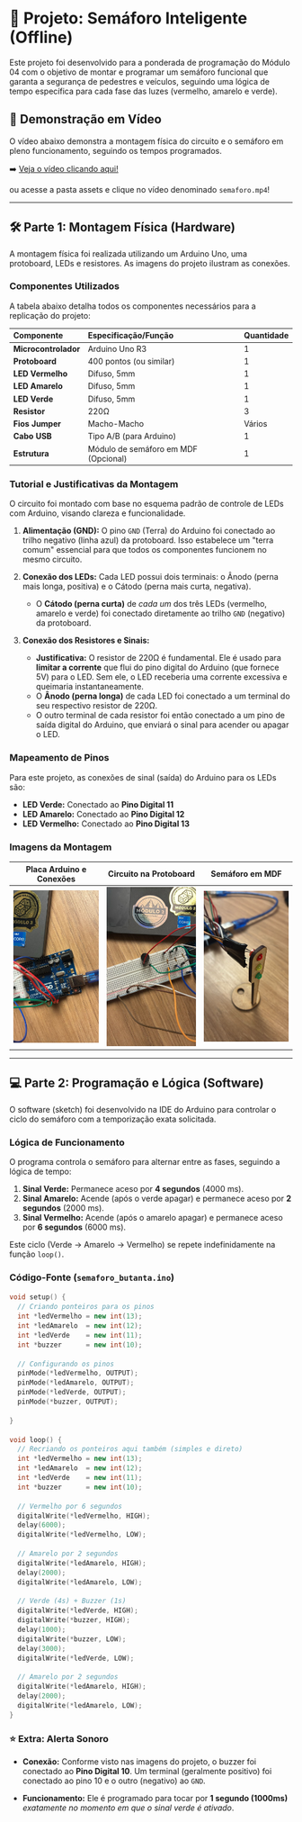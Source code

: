 # 🚦 Projeto: Semáforo Inteligente (Offline)

Este projeto foi desenvolvido para a ponderada de programação do Módulo 04 com o objetivo de montar e programar um semáforo funcional que garanta a segurança de pedestres e veículos, seguindo uma lógica de tempo específica para cada fase das luzes (vermelho, amarelo e verde).

## 🎥 Demonstração em Vídeo

O vídeo abaixo demonstra a montagem física do circuito e o semáforo em pleno funcionamento, seguindo os tempos programados.

➡️ [Veja o vídeo clicando aqui!](../../assets/semaforo.mp4)

ou acesse a pasta assets e clique no vídeo denominado `semaforo.mp4`!


---

## 🛠️ Parte 1: Montagem Física (Hardware)

A montagem física foi realizada utilizando um Arduino Uno, uma protoboard, LEDs e resistores. As imagens do projeto ilustram as conexões.

### Componentes Utilizados

A tabela abaixo detalha todos os componentes necessários para a replicação do projeto:

| Componente | Especificação/Função | Quantidade |
| :--- | :--- | :--- |
| **Microcontrolador** | Arduino Uno R3 | 1 |
| **Protoboard** | 400 pontos (ou similar) | 1 |
| **LED Vermelho** | Difuso, 5mm | 1 |
| **LED Amarelo** | Difuso, 5mm | 1 |
| **LED Verde** | Difuso, 5mm | 1 |
| **Resistor** | 220Ω | 3 |
| **Fios Jumper** | Macho-Macho | Vários |
| **Cabo USB** | Tipo A/B (para Arduino) | 1 |
| **Estrutura** | Módulo de semáforo em MDF (Opcional) | 1 |

### Tutorial e Justificativas da Montagem

O circuito foi montado com base no esquema padrão de controle de LEDs com Arduino, visando clareza e funcionalidade.

1.  **Alimentação (GND):** O pino `GND` (Terra) do Arduino foi conectado ao trilho negativo (linha azul) da protoboard. Isso estabelece um "terra comum" essencial para que todos os componentes funcionem no mesmo circuito.

2.  **Conexão dos LEDs:** Cada LED possui dois terminais: o Ânodo (perna mais longa, positiva) e o Cátodo (perna mais curta, negativa).
    * O **Cátodo (perna curta)** de *cada um* dos três LEDs (vermelho, amarelo e verde) foi conectado diretamente ao trilho `GND` (negativo) da protoboard.

3.  **Conexão dos Resistores e Sinais:**
    * **Justificativa:** O resistor de 220Ω é fundamental. Ele é usado para **limitar a corrente** que flui do pino digital do Arduino (que fornece 5V) para o LED. Sem ele, o LED receberia uma corrente excessiva e queimaria instantaneamente.
    * O **Ânodo (perna longa)** de cada LED foi conectado a um terminal do seu respectivo resistor de 220Ω.
    * O outro terminal de cada resistor foi então conectado a um pino de saída digital do Arduino, que enviará o sinal para acender ou apagar o LED.

### Mapeamento de Pinos

Para este projeto, as conexões de sinal (saída) do Arduino para os LEDs são:

* **LED Verde:** Conectado ao **Pino Digital 11**
* **LED Amarelo:** Conectado ao **Pino Digital 12**
* **LED Vermelho:** Conectado ao **Pino Digital 13**

### Imagens da Montagem

| Placa Arduino e Conexões | Circuito na Protoboard | Semáforo em MDF |
| :---: | :---: | :---: |
| <img src="../../assets/01.jpg"> | <img src="../../assets/02.jpg"> | <img src="../../assets/03.jpg"> |

---

## 💻 Parte 2: Programação e Lógica (Software)

O software (sketch) foi desenvolvido na IDE do Arduino para controlar o ciclo do semáforo com a temporização exata solicitada.

### Lógica de Funcionamento

O programa controla o semáforo para alternar entre as fases, seguindo a lógica de tempo:

1.  **Sinal Verde:** Permanece aceso por **4 segundos** (4000 ms).
2.  **Sinal Amarelo:** Acende (após o verde apagar) e permanece aceso por **2 segundos** (2000 ms).
3.  **Sinal Vermelho:** Acende (após o amarelo apagar) e permanece aceso por **6 segundos** (6000 ms).

Este ciclo (Verde → Amarelo → Vermelho) se repete indefinidamente na função `loop()`.

### Código-Fonte (`semaforo_butanta.ino`)

```cpp
void setup() {
  // Criando ponteiros para os pinos
  int *ledVermelho = new int(13);
  int *ledAmarelo  = new int(12);
  int *ledVerde    = new int(11);
  int *buzzer      = new int(10);

  // Configurando os pinos
  pinMode(*ledVermelho, OUTPUT);
  pinMode(*ledAmarelo, OUTPUT);
  pinMode(*ledVerde, OUTPUT);
  pinMode(*buzzer, OUTPUT);

}

void loop() {
  // Recriando os ponteiros aqui também (simples e direto)
  int *ledVermelho = new int(13);
  int *ledAmarelo  = new int(12);
  int *ledVerde    = new int(11);
  int *buzzer      = new int(10);

  // Vermelho por 6 segundos
  digitalWrite(*ledVermelho, HIGH);
  delay(6000);
  digitalWrite(*ledVermelho, LOW);

  // Amarelo por 2 segundos
  digitalWrite(*ledAmarelo, HIGH);
  delay(2000);
  digitalWrite(*ledAmarelo, LOW);

  // Verde (4s) + Buzzer (1s)
  digitalWrite(*ledVerde, HIGH);
  digitalWrite(*buzzer, HIGH);
  delay(1000);
  digitalWrite(*buzzer, LOW);
  delay(3000);
  digitalWrite(*ledVerde, LOW);

  // Amarelo por 2 segundos
  digitalWrite(*ledAmarelo, HIGH);
  delay(2000);
  digitalWrite(*ledAmarelo, LOW);
}

```

### ⭐ Extra: Alerta Sonoro
* **Conexão:** Conforme visto nas imagens do projeto, o buzzer foi conectado ao **Pino Digital 10**. Um terminal (geralmente positivo) foi conectado ao pino 10 e o outro (negativo) ao `GND`.

* **Funcionamento:** Ele é programado para tocar por **1 segundo (1000ms)** *exatamente no momento em que o sinal verde é ativado*.